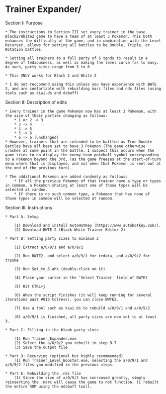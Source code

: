 # Trainer Expander/

Section I: Purpose

	* The instructions in Section III set every trainer in the base Black2/White2 game to have a team of at least 3 Pokemon. This both enhances the difficulty of the game, and in combination with the Level Recurver, allows for setting all battles to be Double, Triple, or Rotation battles.
	
	* Setting all trainers to a full party of 6 tends to result in a degree of tediousness, as well as making the level curve far to easy. As such, party sizes range from 3 to 6
	
	* This ONLY works for Black 2 and White 2
	
	* I do not reccomend using this unless you have experience with BWTE 2, and are comfortable with rebuilding narc files and nds files (using tools such as kiwi.ds and dsbuff)

Section II: Description of edits

	* Every trainer in the game Pokemon now has at least 3 Pokemon, with the size of their parties changing as follows:
		* 1 or 2 -> 3
		* 3 -> 4
		* 4 -> 5
		* 5 -> 6
		* 6 -> 6 (unchanged)
	* However, trainers that are intended to be battled as True Double Battles have all been set to have 3 Pokemon (The game otherwise crashes at some point in the battle. I suspect this occurs when the game tries to do display the enemy-team pokeball symbol corresponding to a Pokemon beyond the 3rd, (as the game freezes at the start-of-turn menu where that is displayed, and not when that Pokemon is sent out at the end of the previous turn).
	
	* The additional Pokemon are added randomly as follows:
		* If all the previous Pokemon of that trainer have a type or types in common, a Pokemon sharing at least one of those types will be selected at random.
		* If there is no such common type, a Pokemon that has none of those types in common will be selected at random.

Section III: Instructions 

	* Part A: Setup
	
		(1) Download and install AutoHotKey (https://www.autohotkey.com/).
		(2) Download BWTE 2 (Black White Trainer Editor 2)
	
	* Part B: Setting party sizes to minimum 3
	
		(1) Extract a/0/9/1 and a/0/9/2
		
		(2) Run BWTE2, and select a/0/9/1 for trdata, and a/0/9/2 for trpoke
		
		(3) Run Set_to_6.ahk (double-click on it)
		
		(4) Place your cursor in the 'Select Trainer' field of BWTE2
		
		(5) Hit CTRL+j
		
		(6) When the script finishes (it will keep running for several iterations past #813 Colress), you can close BWTE2.
		
		(7) Use a tool such as kiwi.ds to rebuild a/0/9/1 and a/0/9/2
		
		(8) a/0/9/1 is finished, all party sizes are now set to at least 3.
		
	* Part C: Filling in the blank party slots
		
		(1) Run Trainer_Expander.exe
		(2) Select the a/0/9/2 you rebuilt in step B-7
		(3) Save the output file

	* Part D: Recurving (optional but highly recommended)
		(1) Run Trainer_Level_Booster.exe, selecting the a/0/9/1 and a/0/9/2 files you modified in the previous steps.
		
	* Part E: Rebuilding the .nds file
		(1) Since the size of a/0/9/2 has increased greatly, simply reinserting the .narc will cause the game to not function. (I rebuilt the entire ROM using the ndsbuff tool).